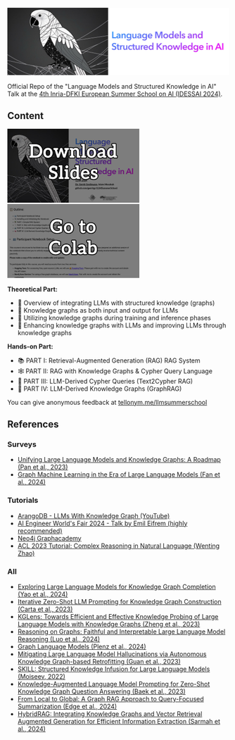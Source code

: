 ![Header Image](header.jpg) 


Official Repo of the "Language Models and Structured Knowledge in AI" Talk at the [4th Inria-DFKI European Summer School on AI (IDESSAI 2024)](https://idessai.eu/tracka-largeaimodels/).

## Content

[<img src="download_slides.jpg" width="300"/>](Talk.pdf) &nbsp; [<img src="gotocolab.jpg" width="300"/>](https://colab.research.google.com/drive/1BVqziqvtqJo2kAq4zYE5mmUgPJim8tuS?usp=sharing#scrollTo=NyXaI0w3lnse)

**Theoretical Part:**
- 🦜 Overview of integrating LLMs with structured knowledge (graphs)
- 🧩 Knowledge graphs as both input and output for LLMs
- 🚀 Utilizing knowledge graphs during training and inference phases
- 🏅 Enhancing knowledge graphs with LLMs and improving LLMs through knowledge graphs

**Hands-on Part:**
- 📚 PART I: Retrieval-Augmented Generation (RAG) RAG System
- 🕸️ PART II: RAG with Knowledge Graphs & Cypher Query Language
- 🤖 PART III: LLM-Derived Cypher Queries (Text2Cypher RAG)
- 🧠 PART IV: LLM-Derived Knowledge Graphs (GraphRAG)

You can give anonymous feedback at [tellonym.me/llmsummerschool](https://tellonym.me/llmsummerschool)

## References

### Surveys

- [Unifying Large Language Models and Knowledge Graphs: A Roadmap (Pan et al., 2023)](https://arxiv.org/abs/2306.08302)
- [Graph Machine Learning in the Era of Large Language Models (Fan et al., 2024)](https://arxiv.org/abs/2404.14928)

### Tutorials

- [ArangoDB - LLMs With Knowledge Graph (YouTube)](https://www.youtube.com/watch?v=DkbX8O9zd_8)
- [AI Engineer World's Fair 2024 - Talk by Emil Eifrem (highly recommended)](https://www.ai.engineer/worldsfair/2024/schedule)
- [Neo4j Graphacademy](https://graphacademy.neo4j.com/)
- [ACL 2023 Tutorial: Complex Reasoning in Natural Language (Wenting Zhao)](https://wenting-zhao.github.io/complex-reasoning-tutorial/)
  
### All

- [Exploring Large Language Models for Knowledge Graph Completion (Yao et al., 2024)](https://arxiv.org/abs/2308.13916)
- [Iterative Zero-Shot LLM Prompting for Knowledge Graph Construction (Carta et al., 2023)](https://arxiv.org/abs/2307.01128)
- [KGLens: Towards Efficient and Effective Knowledge Probing of Large Language Models with Knowledge Graphs (Zheng et al., 2023)](https://arxiv.org/abs/2312.11539)
- [Reasoning on Graphs: Faithful and Interpretable Large Language Model Reasoning (Luo et al., 2024)](https://arxiv.org/abs/2310.01061)
- [Graph Language Models (Plenz et al., 2024)](https://arxiv.org/abs/2401.07105)
- [Mitigating Large Language Model Hallucinations via Autonomous Knowledge Graph-based Retrofitting (Guan et al., 2023)](https://arxiv.org/abs/2311.13314)
- [SKILL: Structured Knowledge Infusion for Large Language Models (Moiseev, 2022)](https://arxiv.org/abs/2205.08184)
- [Knowledge-Augmented Language Model Prompting for Zero-Shot Knowledge Graph Question Answering (Baek et al., 2023)](https://arxiv.org/abs/2306.04136)
- [From Local to Global: A Graph RAG Approach to Query-Focused Summarization (Edge et al., 2024)](https://arxiv.org/abs/2404.16130)
- [HybridRAG: Integrating Knowledge Graphs and Vector Retrieval Augmented Generation for Efficient Information Extraction (Sarmah et al., 2024)](https://arxiv.org/abs/2408.04948)


